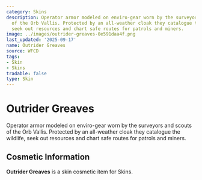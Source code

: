 ```yaml
---
category: Skins
description: Operator armor modeled on enviro-gear worn by the surveyors and scouts
  of the Orb Vallis. Protected by an all-weather cloak they catalogue the wildlife,
  seek out resources and chart safe routes for patrols and miners.
image: ../images/outrider-greaves-0e591daa4f.png
last_updated: '2025-09-17'
name: Outrider Greaves
source: WFCD
tags:
- Skin
- Skins
tradable: false
type: Skin
---
```


# Outrider Greaves

Operator armor modeled on enviro-gear worn by the surveyors and scouts of the Orb Vallis. Protected by an all-weather cloak they catalogue the wildlife, seek out resources and chart safe routes for patrols and miners.

## Cosmetic Information

**Outrider Greaves** is a skin cosmetic item for Skins.

